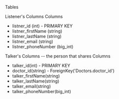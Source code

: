 Tables

Listener's Columns
   Columns

  - listner_id (int) - PRIMARY KEY
  - listner_firstName (string)
  - listner_lastName (string)
  - listner_email (string)
  - listner_phoneNumber (big_int)

Talker's Columns -- the person that shares
  Columns

  - talker_id(int) - PRIMARY KEY
  - doctor_id(string) - ForeignKey('Doctors.doctor_id')
  - talker_firstName(string)
  - talker_lastName(string)
  - talker_email(string)
  - talker_phoneNumber(big_int)
